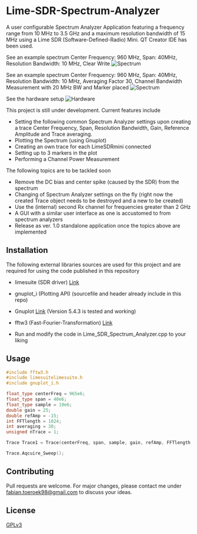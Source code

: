# Lime-SDR-Spectrum-Analyzer

A user configurable Spectrum Analyzer Application featuring a frequency range from 10 MHz to 3.5 GHz and a maximum resolution bandwidth of 15 MHz using a Lime SDR (Software-Defined-Radio) Mini. QT Creator IDE has been used.

See an example spectrum Center Frequency: 960 MHz, Span: 40MHz, Resolution Bandwidth: 10 MHz, Clear Write 
![Spectrum](https://github.com/fabske98/Lime-SDR-Spectrum-Analyzer/blob/C%2B%2B_OOP_Modular/images/Snapshot_No_Averaging.png)

See an example spectrum Center Frequency: 960 MHz, Span: 40MHz, Resolution Bandwidth: 10 MHz, Averaging Factor 30, Channel Bandwidth Measurement with 20 MHz BW and Marker placed
![Spectrum](https://github.com/fabske98/Lime-SDR-Spectrum-Analyzer/blob/C%2B%2B_OOP_Modular/images/Snapshot_Averaging_30.png)

See the hardware setup
![Hardware](https://github.com/fabske98/Lime-SDR-Spectrum-Analyzer/blob/C%2B%2B_OOP_Modular/images/Hardware.jpg)

This project is still under development. Current features include

- Setting the following common Spectrum Analyzer settings upon creating a trace Center Frequency, Span, Resolution Bandwidth, Gain, Reference Amplitude and Trace averaging.
- Plotting the Spectrum (using Gnuplot)
- Creating an own trace for each LimeSDRmini connected
- Setting up to 3 markers in the plot
- Performing a Channel Power Measurement

The following topics are to be tackled soon

- Remove the DC bias and center spike (caused by the SDR) from the spectrum
- Changing of Spectrum Analyzer settings on the fly (right now the created Trace object needs to be destroyed and a new to be created)
- Use the (internal) second Rx channel for frequencies greater than 2 GHz
- A GUI with a similar user interface as one is accustomed to from spectrum analyzers
- Release as ver. 1.0 standalone application once the topics above are implemented

## Installation

The following external libraries  sources are used for this project and are required for using the code published in this repository

- limesuite (SDR driver) [Link](https://github.com/myriadrf/LimeSuite)
- gnuplot_i (Plotting API) (sourcefile and header already include in this repo)
- Gnuplot [Link](https://sourceforge.net/projects/gnuplot/files/gnuplot/) (Version 5.4.3 is tested and working)
- fftw3 (Fast-Fourier-Transformation) [Link](http://fftw.org)

- Run and modify the code in Lime_SDR_Spectrum_Analyzer.cpp to your liking
## Usage

```cpp
#include fftw3.h
#include limesuitelimesuite.h
#include gnuplot_i.h

float_type centerFreq = 965e6;
float_type span = 40e6;
float_type sample = 10e6;
double gain = 25;
double refAmp = -15;
int FFTlength = 1024;
int averaging = 30;
unsigned nTrace = 1;

Trace Trace1 = Trace(centerFreq, span, sample, gain, refAmp, FFTlength, averaging, nTrace);

Trace.Aqcuire_Sweep();

```

## Contributing
Pull requests are welcome. For major changes, please contact me under fabian.toeroek98@gmail.com to discuss your ideas.

## License
[GPLv3](httpschoosealicense.comlicensesgpl-3.0)
